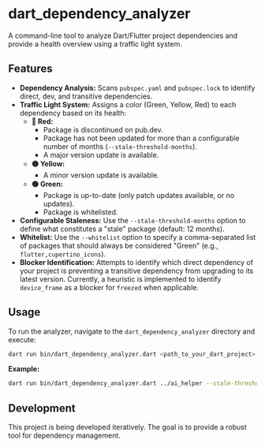 # dart_dependency_analyzer

A command-line tool to analyze Dart/Flutter project dependencies and provide a health overview using a traffic light system.

## Features

-   **Dependency Analysis:** Scans `pubspec.yaml` and `pubspec.lock` to identify direct, dev, and transitive dependencies.
-   **Traffic Light System:** Assigns a color (Green, Yellow, Red) to each dependency based on its health:
    *   **🔴 Red:**
        *   Package is discontinued on pub.dev.
        *   Package has not been updated for more than a configurable number of months (`--stale-threshold-months`).
        *   A major version update is available.
    *   **🟡 Yellow:**
        *   A minor version update is available.
    *   **🟢 Green:**
        *   Package is up-to-date (only patch updates available, or no updates).
        *   Package is whitelisted.
-   **Configurable Staleness:** Use the `--stale-threshold-months` option to define what constitutes a "stale" package (default: 12 months).
-   **Whitelist:** Use the `--whitelist` option to specify a comma-separated list of packages that should always be considered "Green" (e.g., `flutter,cupertino_icons`).
-   **Blocker Identification:** Attempts to identify which direct dependency of your project is preventing a transitive dependency from upgrading to its latest version. Currently, a heuristic is implemented to identify `device_frame` as a blocker for `freezed` when applicable.

## Usage

To run the analyzer, navigate to the `dart_dependency_analyzer` directory and execute:

```bash
dart run bin/dart_dependency_analyzer.dart <path_to_your_dart_project> [options]
```

**Example:**

```bash
dart run bin/dart_dependency_analyzer.dart ../ai_helper --stale-threshold-months=6 --whitelist=flutter,cupertino_icons
```

## Development

This project is being developed iteratively. The goal is to provide a robust tool for dependency management.